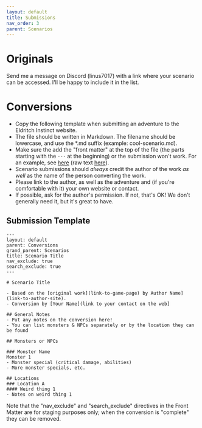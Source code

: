 ```yaml
---
layout: default
title: Submissions
nav_order: 3
parent: Scenarios
---
```


# Originals

Send me a message on Discord (linus7017) with a link where your scenario can be accessed. I'll be happy to include it in the list.

# Conversions

- Copy the following template when submitting an adventure to the Eldritch Instinct website.
- The file should be written in Markdown. The filename should be lowercase, and use the *.md suffix (example: cool-scenario.md).
- Make sure the add the "front matter" at the top of the file (the parts starting with the `---` at the beginning) or the submission won't work. For an example, see [here](/scenarios/conversions/roadhouse-feast/) (raw text [here](https://github.com/Linus4/eldritchinstinct/blob/main/scenarios/conversions.md?plain=1)).
- Scenario submissions should _always_ credit the author of the work _as well_ as the name of the person converting the work. 
- Please link to the author, as well as the adventure and (if you're comfortable with it) your own website or contact. 
- If possible, ask for the author's permission. If not, that's OK! We don't generally need it, but it's great to have.

## Submission Template

```
---
layout: default
parent: Conversions
grand_parent: Scenarios
title: Scenario Title
nav_exclude: true
search_exclude: true
---

# Scenario Title

- Based on the [original work](link-to-game-page) by Author Name](link-to-author-site).
- Conversion by [Your Name](link to your contact on the web]

## General Notes
- Put any notes on the conversion here!
- You can list monsters & NPCs separately or by the location they can be found

## Monsters or NPCs

### Monster Name
Monster 1
- Monster special (critical damage, abilities)
- More monster specials, etc.

## Locations
### Location A
#### Weird thing 1
- Notes on weird thing 1

```

Note that the "nav_exclude" and "search_exclude" directives in the Front Matter are for staging purposes only; when the conversion is "complete" they can be removed.